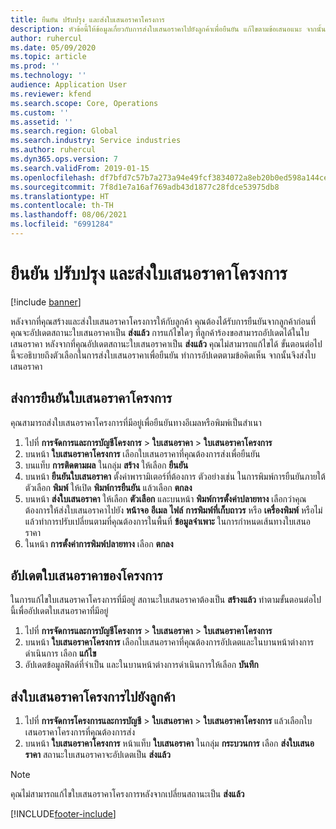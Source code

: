 ```yaml
---
title: ยืนยัน ปรับปรุง และส่งใบเสนอราคาโครงการ
description: หัวข้อนี้ให้ข้อมูลเกี่ยวกับการส่งใบเสนอราคาไปยังลูกค้าเพื่อยืนยัน แก้ไขตามข้อเสนอแนะ จากนั้นส่งใบเสนอราคาใหม่
author: ruhercul
ms.date: 05/09/2020
ms.topic: article
ms.prod: ''
ms.technology: ''
audience: Application User
ms.reviewer: kfend
ms.search.scope: Core, Operations
ms.custom: ''
ms.assetid: ''
ms.search.region: Global
ms.search.industry: Service industries
ms.author: ruhercul
ms.dyn365.ops.version: 7
ms.search.validFrom: 2019-01-15
ms.openlocfilehash: df7bfd7c57b7a273a94e49fcf3834072a8eb20b0ed598a144cefaff41e28a431
ms.sourcegitcommit: 7f8d1e7a16af769adb43d1877c28fdce53975db8
ms.translationtype: HT
ms.contentlocale: th-TH
ms.lasthandoff: 08/06/2021
ms.locfileid: "6991284"
---
```

# <a name="confirm-update-and-send-a-project-quotation"></a>ยืนยัน ปรับปรุง และส่งใบเสนอราคาโครงการ

[!include [banner](../includes/banner.md)]

หลังจากที่คุณสร้างและส่งใบเสนอราคาโครงการให้กับลูกค้า คุณต้องได้รับการยืนยันจากลูกค้าก่อนที่คุณจะอัปเดตสถานะใบเสนอราคาเป็น **ส่งแล้ว** การแก้ไขใดๆ ที่ลูกค้าร้องขอสามารถอัปเดตได้ในใบเสนอราคา หลังจากที่คุณอัปเดตสถานะใบเสนอราคาเป็น **ส่งแล้ว** คุณไม่สามารถแก้ไขได้ ขั้นตอนต่อไปนี้จะอธิบายถึงตัวเลือกในการส่งใบเสนอราคาเพื่อยืนยัน ทำการอัปเดตตามข้อคิดเห็น จากนั้นจึงส่งใบเสนอราคา

## <a name="send-a-project-quotation-confirmation"></a>ส่งการยืนยันใบเสนอราคาโครงการ  

คุณสามารถส่งใบเสนอราคาโครงการที่มีอยู่เพื่อยืนยันทางอีเมลหรือพิมพ์เป็นสำเนา 

1. ไปที่ **การจัดการและการบัญชีโครงการ** > **ใบเสนอราคา** > **ใบเสนอราคาโครงการ** 
2. บนหน้า **ใบเสนอราคาโครงการ** เลือกใบเสนอราคาที่คุณต้องการส่งเพื่อยืนยัน 
3. บนแท็บ **การติดตามผล** ในกลุ่ม **สร้าง** ให้เลือก **ยืนยัน** 
4. บนหน้า **ยืนยันใบเสนอราคา** ตั้งค่าพารามิเตอร์ที่ต้องการ ตัวอย่างเช่น ในการพิมพ์การยืนยันภายใต้ตัวเลือก **พิมพ์** ให้เปิด **พิมพ์การยืนยัน** แล้วเลือก **ตกลง**
5. บนหน้า **ส่งใบเสนอราคา** ให้เลือก **ตัวเลือก** และบนหน้า **พิมพ์การตั้งค่าปลายทาง** เลือกว่าคุณต้องการให้ส่งใบเสนอราคาไปยัง **หน้าจอ** **อีเมล** **ไฟล์** **การพิมพ์ที่เก็บถาวร** หรือ **เครื่องพิมพ์** หรือไม่ แล้วทำการปรับเปลี่ยนตามที่คุณต้องการในพื้นที่ **ข้อมูลจำเพาะ** ในการกำหนดเส้นทางใบเสนอราคา
6. ในหน้า **การตั้งค่าการพิมพ์ปลายทาง** เลือก **ตกลง**  

## <a name="update-a-project-quotation"></a>อัปเดตใบเสนอราคาของโครงการ

ในการแก้ไขใบเสนอราคาโครงการที่มีอยู่ สถานะใบเสนอราคาต้องเป็น **สร้างแล้ว** ทำตามขั้นตอนต่อไปนี้เพื่ออัปเดตใบเสนอราคาที่มีอยู่ 

1. ไปที่ **การจัดการและการบัญชีโครงการ** > **ใบเสนอราคา** > **ใบเสนอราคาโครงการ**
2. บนหน้า **ใบเสนอราคาโครงการ** เลือกใบเสนอราคาที่คุณต้องการอัปเดตและในบานหน้าต่างการดำเนินการ เลือก **แก้ไข**
3. อัปเดตข้อมูลฟิลด์ที่จำเป็น และในบานหน้าต่างการดำเนินการให้เลือก **บันทึก**  

## <a name="send-a-project-quotation-to-a-customer"></a>ส่งใบเสนอราคาโครงการไปยังลูกค้า 

1. ไปที่ **การจัดการโครงการและการบัญชี** > **ใบเสนอราคา** > **ใบเสนอราคาโครงการ** แล้วเลือกใบเสนอราคาโครงการที่คุณต้องการส่ง
2. บนหน้า **ใบเสนอราคาโครงการ** หน้าแท็บ **ใบเสนอราคา** ในกลุ่ม **กระบวนการ** เลือก **ส่งใบเสนอราคา** สถานะใบเสนอราคาจะอัปเดตเป็น **ส่งแล้ว**

> [!NOTE]
> คุณไม่สามารถแก้ไขใบเสนอราคาโครงการหลังจากเปลี่ยนสถานะเป็น **ส่งแล้ว**


[!INCLUDE[footer-include](../includes/footer-banner.md)]